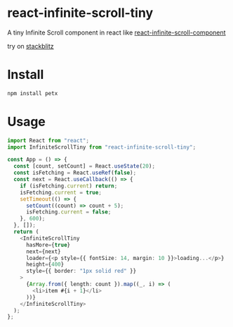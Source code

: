 # react-infinite-scroll-tiny
A tiny Infinite Scroll component in react like [react-infinite-scroll-component](https://github.com/ankeetmaini/react-infinite-scroll-component)

try on [stackblitz](https://stackblitz.com/edit/vitejs-vite-wsadms?file=src%2Fmain.tsx&terminal=dev)

# Install

```bash
npm install petx
```

# Usage

```ts
import React from "react";
import InfiniteScrollTiny from "react-infinite-scroll-tiny";

const App = () => {
  const [count, setCount] = React.useState(20);
  const isFetching = React.useRef(false);
  const next = React.useCallback(() => {
    if (isFetching.current) return;
    isFetching.current = true;
    setTimeout(() => {
      setCount((count) => count + 5);
      isFetching.current = false;
    }, 600);
  }, []);
  return (
    <InfiniteScrollTiny
      hasMore={true}
      next={next}
      loader={<p style={{ fontSize: 14, margin: 10 }}>loading...</p>}
      height={400}
      style={{ border: "1px solid red" }}
    >
      {Array.from({ length: count }).map((_, i) => (
        <li>item #{i + 1}</li>
      ))}
    </InfiniteScrollTiny>
  );
};
```